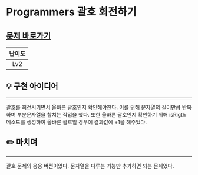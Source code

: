 # Programmers 괄호 회전하기
## [문제 바로가기](https://school.programmers.co.kr/learn/courses/30/lessons/76502)
|난이도|
| :--: |
| Lv2 |

## 💡 구현 아이디어
---
괄호를 회전시키면서 올바른 괄호인지 확인해야한다. 이를 위해 문자열의 길이만큼 반복하며 부분문자열을 합치는 작업을 했다. 또한 올바른 괄호인지 확인하기 위해 isRigth 메소드를 생성하여 올바른 괄호일 경우에 결과값에 +1을 해주었다.


## ✏️ 마치며
---
괄호 문제의 응용 버전이었다. 문자열을 다루는 기능만 추가하면 되는 문제였다.
